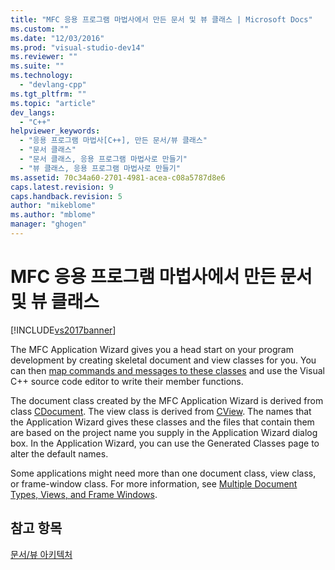 ```yaml
---
title: "MFC 응용 프로그램 마법사에서 만든 문서 및 뷰 클래스 | Microsoft Docs"
ms.custom: ""
ms.date: "12/03/2016"
ms.prod: "visual-studio-dev14"
ms.reviewer: ""
ms.suite: ""
ms.technology: 
  - "devlang-cpp"
ms.tgt_pltfrm: ""
ms.topic: "article"
dev_langs: 
  - "C++"
helpviewer_keywords: 
  - "응용 프로그램 마법사[C++], 만든 문서/뷰 클래스"
  - "문서 클래스"
  - "문서 클래스, 응용 프로그램 마법사로 만들기"
  - "뷰 클래스, 응용 프로그램 마법사로 만들기"
ms.assetid: 70c34a60-2701-4981-acea-c08a5787d8e6
caps.latest.revision: 9
caps.handback.revision: 5
author: "mikeblome"
ms.author: "mblome"
manager: "ghogen"
---
```

# MFC 응용 프로그램 마법사에서 만든 문서 및 뷰 클래스
[!INCLUDE[vs2017banner](../assembler/inline/includes/vs2017banner.md)]

The MFC Application Wizard gives you a head start on your program development by creating skeletal document and view classes for you.  You can then [map commands and messages to these classes](../mfc/reference/mapping-messages-to-functions.md) and use the Visual C\+\+ source code editor to write their member functions.  
  
 The document class created by the MFC Application Wizard is derived from class [CDocument](../mfc/reference/cdocument-class.md).  The view class is derived from [CView](../mfc/reference/cview-class.md).  The names that the Application Wizard gives these classes and the files that contain them are based on the project name you supply in the Application Wizard dialog box.  In the Application Wizard, you can use the Generated Classes page to alter the default names.  
  
 Some applications might need more than one document class, view class, or frame\-window class.  For more information, see [Multiple Document Types, Views, and Frame Windows](../mfc/multiple-document-types-views-and-frame-windows.md).  
  
## 참고 항목  
 [문서\/뷰 아키텍처](../mfc/document-view-architecture.md)